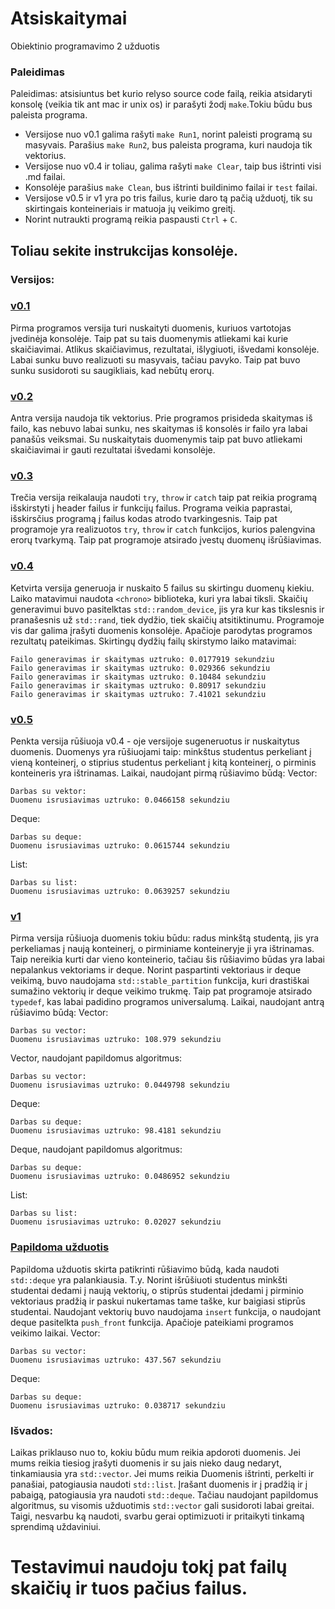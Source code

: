 # Atsiskaitymai
Obiektinio programavimo 2 užduotis
### Paleidimas

Paleidimas: atsisiuntus bet kurio relyso source code failą, reikia atsidaryti konsolę (veikia tik ant mac ir unix os) ir parašyti žodį `make`.Tokiu būdu bus paleista programa. 

- Versijose nuo v0.1 galima rašyti `make Run1`, norint paleisti programą su masyvais. Parašius `make Run2`, bus paleista programa, kuri naudoja tik vektorius. 
- Versijose nuo v0.4 ir toliau, galima rašyti `make Clear`, taip bus ištrinti visi .md failai.
- Konsolėje parašius `make Clean`, bus ištrinti buildinimo failai ir `test` failai.
- Versijose v0.5 ir v1 yra po tris failus, kurie daro tą pačią užduotį, tik su skirtingais konteineriais ir matuoja jų veikimo greitį.
- Norint nutraukti programą reikia paspausti `Ctrl` + `C`.
  
## Toliau sekite instrukcijas konsolėje.
  

### Versijos:
### [v0.1](https://github.com/Tomura69/Atsiskaitymai/releases/tag/v0.1)


Pirma programos versija turi nuskaityti duomenis, kuriuos vartotojas įvedinėja konsolėje. Taip pat su tais duomenymis atliekami kai kurie skaičiavimai. Atlikus skaičiavimus, rezultatai, išlygiuoti, išvedami konsolėje. Labai sunku buvo realizuoti su masyvais, tačiau pavyko. Taip pat buvo sunku susidoroti su saugikliais, kad nebūtų erorų.


### [v0.2](https://github.com/Tomura69/Atsiskaitymai/releases/tag/v.0.2)

Antra versija naudoja tik vektorius. Prie programos prisideda skaitymas iš failo, kas nebuvo labai sunku, nes skaitymas iš konsolės ir failo yra labai panašūs veiksmai. Su nuskaitytais duomenymis taip pat buvo atliekami skaičiavimai ir gauti rezultatai išvedami konsolėje.

### [v0.3](https://github.com/Tomura69/Atsiskaitymai/releases/tag/v.0.3)

Trečia versija reikalauja naudoti `try`, `throw` ir `catch` taip pat reikia programą išskirstyti į header failus ir funkcijų failus. Programa veikia paprastai, išskirsčius programą į failus kodas atrodo tvarkingesnis. Taip pat programoje yra realizuotos `try`, `throw` ir `catch` funkcijos, kurios palengvina erorų tvarkymą. Taip pat programoje atsirado įvestų duomenų išrūšiavimas.

### [v0.4](https://github.com/Tomura69/Atsiskaitymai/releases/tag/v.0.4)

Ketvirta versija generuoja ir nuskaito 5 failus su skirtingu duomenų kiekiu. Laiko matavimui naudota `<chrono>` biblioteka, kuri yra labai tiksli. Skaičių generavimui buvo pasitelktas `std::random_device`, jis yra kur kas tikslesnis ir pranašesnis už `std::rand`, tiek dydžio, tiek skaičių atsitiktinumu. Programoje vis dar galima įrašyti duomenis konsolėje. Apačioje parodytas programos rezultatų pateikimas.
Skirtingų dydžių failų skirstymo laiko matavimai:
```
Failo generavimas ir skaitymas uztruko: 0.0177919 sekundziu
Failo generavimas ir skaitymas uztruko: 0.029366 sekundziu
Failo generavimas ir skaitymas uztruko: 0.10484 sekundziu
Failo generavimas ir skaitymas uztruko: 0.80917 sekundziu
Failo generavimas ir skaitymas uztruko: 7.41021 sekundziu
```

### [v0.5](https://github.com/Tomura69/Atsiskaitymai/releases/tag/v.0.5)

Penkta versija rūšiuoja v0.4 - oje versijoje sugeneruotus ir nuskaitytus duomenis. Duomenys yra rūšiuojami taip: minkštus studentus perkeliant į vieną konteinerį, o stiprius studentus perkeliant į kitą konteinerį, o pirminis konteineris yra ištrinamas. 
Laikai, naudojant pirmą rūšiavimo būdą:
Vector:
```
Darbas su vektor:
Duomenu isrusiavimas uztruko: 0.0466158 sekundziu
```
Deque:
```
Darbas su deque:
Duomenu isrusiavimas uztruko: 0.0615744 sekundziu
```
List:
```
Darbas su list:
Duomenu isrusiavimas uztruko: 0.0639257 sekundziu
```

### [v1](https://github.com/Tomura69/Atsiskaitymai/releases/tag/v.1)

Pirma versija rūšiuoja duomenis tokiu būdu: radus minkštą studentą, jis yra perkeliamas į naują konteinerį, o pirminiame konteineryje ji yra ištrinamas. Taip nereikia kurti dar vieno konteinerio, tačiau šis rūšiavimo būdas yra labai nepalankus vektoriams ir deque. Norint paspartinti vektoriaus ir deque veikimą, buvo naudojama `std::stable_partition` funkcija, kuri drastiškai sumažino vektorių ir deque veikimo trukmę. Taip pat programoje atsirado `typedef`, kas labai padidino programos universalumą.
Laikai, naudojant antrą rūšiavimo būdą:
Vector:
```
Darbas su vector:
Duomenu isrusiavimas uztruko: 108.979 sekundziu
```
Vector, naudojant papildomus algoritmus:
```
Darbas su vector:
Duomenu isrusiavimas uztruko: 0.0449798 sekundziu
```
Deque:
```
Darbas su deque:
Duomenu isrusiavimas uztruko: 98.4181 sekundziu
```
Deque, naudojant papildomus algoritmus:
```
Darbas su deque:
Duomenu isrusiavimas uztruko: 0.0486952 sekundziu
```
List:
```
Darbas su list:
Duomenu isrusiavimas uztruko: 0.02027 sekundziu
```

### [Papildoma užduotis](https://github.com/Tomura69/Atsiskaitymai/releases/tag/Papildoma)

Papildoma užduotis skirta patikrinti rūšiavimo būdą, kada naudoti `std::deque` yra palankiausia. T.y. Norint išrūšiuoti studentus minkšti studentai dedami į naują vektorių, o stiprūs studentai įdedami į pirminio vektoriaus pradžią ir paskui nukertamas tame taške, kur baigiasi stiprūs studentai. Naudojant vektorių buvo naudojama `insert` funkcija, o naudojant deque pasitelkta `push_front` funkcija. Apačioje pateikiami programos veikimo laikai.
Vector:
```
Darbas su vector:
Duomenu isrusiavimas uztruko: 437.567 sekundziu
```
Deque:
```
Darbas su deque:
Duomenu isrusiavimas uztruko: 0.038717 sekundziu
```

### Išvados:
Laikas priklauso nuo to, kokiu būdu mum reikia apdoroti duomenis. Jei mums reikia tiesiog įrašyti duomenis ir su jais nieko daug nedaryt, tinkamiausia yra `std::vector`. Jei mums reikia Duomenis ištrinti, perkelti ir panašiai, patogiausia naudoti `std::list`. Įrašant duomenis ir į pradžią ir į pabaigą, patogiausia yra naudoti `std::deque`. Tačiau naudojant papildomus algoritmus, su visomis užduotimis `std::vector` gali susidoroti labai greitai. Taigi, nesvarbu ką naudoti, svarbu gerai optimizuoti ir pritaikyti tinkamą sprendimą uždaviniui.


# Testavimui naudoju tokį pat failų skaičių ir tuos pačius failus.
